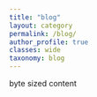 ```yaml
---
title: "blog"
layout: category
permalink: /blog/
author_profile: true
classes: wide
taxonomy: blog
---
```


byte sized content 

